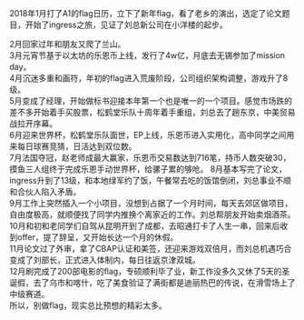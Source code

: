 2018年1月打了A1的flag日历，立下了新年flag，看了老乡的演出，选定了论文题目，开始了ingress之旅，见证了刘总新公司在小洋楼的起步。    

2月回家过年和朋友又爬了兰山。    
3月元宵节基于以太坊的乐恩币上线，发行了4w亿，月底去无锡参加了mission day。  
4月沉迷多重和画符，年初的flag进入荒废阶段，公司组织架构调整，游戏升了8级。  
5月变成了经理，开始做标书迎接本年第一个也是唯一的一个项目。感觉市场跌的差不多开始着手买股票，松鹤堂乐队十周年着手重组，刘总去了趟东京，中美贸易战拉开序幕。  
6月迎来世界杯，松鹤堂乐队面世，EP上线，乐恩币进入实用化，高中同学之间用来每日球赛竞猜，日活达到双位数。  
7月法国夺冠，赵老师成最大赢家，乐恩币交易数达到716笔，持币人数突破30，摸鱼三人组终于完成乐恩手动世界杯，给骡子累的够呛。
8月基本写完了论文，ingress升到了13级，和本地绿军约了饭，午餐常去吃的饭馆倒闭，刘总事业不顺和合伙人陷入矛盾。  
9月工作上突然插入一个小项目，没想到占据了一个月时间，每天去郊区做项目，自由度极高，就顺便找了同学内推换个离家近的工作。刘总帮朋友开始卖烟酒茶。  
10月和初和老同学们自驾从昆明开到了成都，去昭通打卡了人生一串，回来后收到offer，提了辞呈，又开始长达一个月的休假。  
11月论文过了外审，拿了CBAP认证和美签，还迎来游戏双倍月，而刘总机遇巧合变成了刘部长，正式进入体制内，每日往返京津双城。  
12月刷完成了200部电影的flag，专硕顺利毕了业，新工作没多久又休了5天的圣诞假，去了乌市和喀什，吃了美食验证了满街都是迪丽热巴的传说，在滑雪场上了中级赛道。  
所以，别做flag，现实总比预想的精彩太多。
